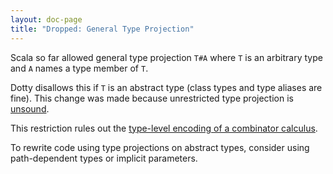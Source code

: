 ```yaml
---
layout: doc-page
title: "Dropped: General Type Projection"
---
```


Scala so far allowed general type projection `T#A` where `T` is an arbitrary type
and `A` names a type member of `T`.

Dotty disallows this if `T` is an abstract type (class types and type aliases
are fine). This change was made because unrestricted type projection
is [unsound](https://github.com/lampepfl/dotty/issues/1050).

This restriction rules out the [type-level encoding of a combinator
calculus](https://michid.wordpress.com/2010/01/29/scala-type-level-encoding-of-the-ski-calculus/).

To rewrite code using type projections on abstract types, consider using
path-dependent types or implicit parameters.
